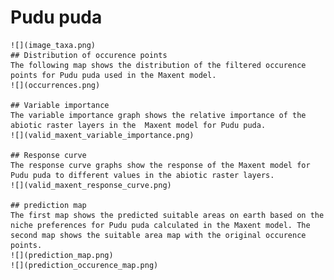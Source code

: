 # Pudu puda 
    ![](image_taxa.png) 
    ## Distribution of occurence points 
    The following map shows the distribution of the filtered occurence points for Pudu puda used in the Maxent model. 
    ![](occurrences.png)
    
    ## Variable importance 
    The variable importance graph shows the relative importance of the abiotic raster layers in the  Maxent model for Pudu puda. 
    ![](valid_maxent_variable_importance.png)
    
    ## Response curve 
    The response curve graphs show the response of the Maxent model for Pudu puda to different values in the abiotic raster layers. 
    ![](valid_maxent_response_curve.png)
    
    ## prediction map 
    The first map shows the predicted suitable areas on earth based on the niche preferences for Pudu puda calculated in the Maxent model. The second map shows the suitable area map with the original occurence points. 
    ![](prediction_map.png)
    ![](prediction_occurence_map.png)
    

